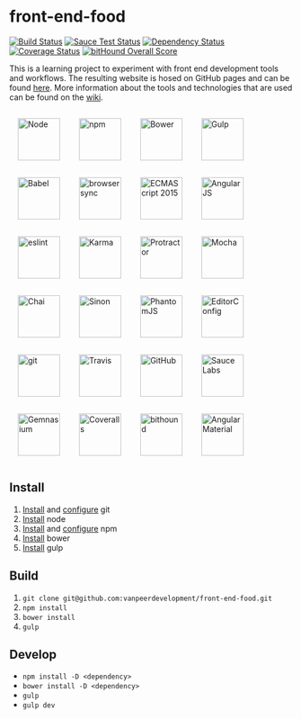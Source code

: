 # front-end-food
[![Build Status](https://travis-ci.org/vanpeerdevelopment/front-end-food.svg)](https://travis-ci.org/vanpeerdevelopment/front-end-food) [![Sauce Test Status](https://saucelabs.com/buildstatus/vanpeerdevelopment)](https://saucelabs.com/u/vanpeerdevelopment) [![Dependency Status](https://gemnasium.com/vanpeerdevelopment/front-end-food.svg)](https://gemnasium.com/vanpeerdevelopment/front-end-food) [![Coverage Status](https://coveralls.io/repos/vanpeerdevelopment/front-end-food/badge.svg?branch=master)](https://coveralls.io/github/vanpeerdevelopment/front-end-food?branch=master) [![bitHound Overall Score](https://www.bithound.io/github/vanpeerdevelopment/front-end-food/badges/score.svg)](https://www.bithound.io/github/vanpeerdevelopment/front-end-food)

This is a learning project to experiment with front end development tools and workflows. The resulting website is hosed on GitHub pages and can be found [here](http://food.vanpeerdevelopment.be). More information about the tools and technologies that are used can be found on the [wiki](https://github.com/vanpeerdevelopment/front-end-food/wiki).

[<img alt="Node" src="http://svgporn.com/logos/nodejs.svg" align="middle" width="75px" height="75px" hspace="15" vspace="15">](https://nodejs.org) [<img alt="npm" src="http://svgporn.com/logos/npm.svg" align="middle" width="75px" height="75px" hspace="15" vspace="15">](https://www.npmjs.com/) [<img alt="Bower" src="http://svgporn.com/logos/bower.svg" align="middle" width="75px" height="75px" hspace="15" vspace="15">](http://bower.io/) [<img alt="Gulp" src="http://svgporn.com/logos/gulp.svg" align="middle" width="75px" height="75px" hspace="15" vspace="15">](http://gulpjs.com/) [<img alt="Babel" src="http://svgporn.com/logos/babel.svg" align="middle" width="75px" height="75px" hspace="15" vspace="15">](https://babeljs.io/) [<img alt="browsersync" src="http://svgporn.com/logos/browsersync.svg" align="middle" width="75px" height="75px" hspace="15" vspace="15">](https://www.browsersync.io/) [<img alt="ECMAScript 2015" src="http://svgporn.com/logos/javascript.svg" align="middle" width="75px" height="75px" hspace="15" vspace="15">](https://developer.mozilla.org/en-US/docs/Web/JavaScript) [<img alt="AngularJS" src="http://svgporn.com/logos/angular-icon.svg" align="middle" width="75px" height="75px" hspace="15" vspace="15">](https://angularjs.org/) [<img alt="eslint" src="http://svgporn.com/logos/eslint.svg" align="middle" width="75px" height="75px" hspace="15" vspace="15">](http://eslint.org/) [<img alt="Karma" src="http://svgporn.com/logos/karma.svg" align="middle" width="75px" height="75px" hspace="15" vspace="15">](http://karma-runner.github.io/) [<img alt="Protractor" src="https://raw.githubusercontent.com/ramonvictor/protractor/master/assets/protractor-logo.png" align="middle" width="75px" height="75px" hspace="15" vspace="15">](http://www.protractortest.org/) [<img alt="Mocha" src="http://svgporn.com/logos/mocha.svg" align="middle" width="75px" height="75px" hspace="15" vspace="15">](http://mochajs.org/) [<img alt="Chai" src="http://svgporn.com/logos/chai.svg" align="middle" width="75px" height="75px" hspace="15" vspace="15">](http://chaijs.com/) [<img alt="Sinon" src="https://senchamarket-images-production.s3.amazonaws.com/uploads/screenshot/file/465/big_sinon_logo.png" align="middle" width="75px" height="75px" hspace="15" vspace="15">](http://sinonjs.org/) [<img alt="PhantomJS" src="https://logo.clearbit.com/phantomjs.org" align="middle" width="75px" height="75px" hspace="15" vspace="15">](http://phantomjs.org/) [<img alt="EditorConfig" src="https://logo.clearbit.com/editorconfig.org" align="middle" width="75px" height="75px" hspace="15" vspace="15">](http://editorconfig.org/) [<img alt="git" src="http://svgporn.com/logos/git.svg" align="middle" width="75px" height="75px" hspace="15" vspace="15">](https://git-scm.com/) [<img alt="Travis" src="http://svgporn.com/logos/travis-ci.svg" align="middle" width="75px" height="75px" hspace="15" vspace="15">](https://travis-ci.org/) [<img alt="GitHub" src="http://svgporn.com/logos/github-icon.svg" align="middle" width="75px" height="75px" hspace="15" vspace="15">](https://github.com/) [<img alt="Sauce Labs" src="http://svgporn.com/logos/saucelabs.svg" align="middle" width="75px" height="75px" hspace="15" vspace="15">](https://saucelabs.com/) [<img alt="Gemnasium" src="https://logo.clearbit.com/gemnasium.com" align="middle" width="75px" height="75px" hspace="15" vspace="15">](https://gemnasium.com/) [<img alt="Coveralls" src="http://svgporn.com/logos/coveralls.svg" align="middle" width="75px" height="75px" hspace="15" vspace="15">](https://coveralls.io/) [<img alt="bithound" src="https://logo.clearbit.com/bithound.io" align="middle" width="75px" height="75px" hspace="15" vspace="15">](https://www.bithound.io/) [<img alt="Angular Material" src="https://material-design.storage.googleapis.com/publish/material_v_4/material_ext_publish/0Bx4BSt6jniD7VG9DQVluOFJ4Tnc/materialdesign_principles_metaphor.png" align="middle" width="75px" height="75px" hspace="15" vspace="15">](https://material.angularjs.org/)


## Install
1. [Install](https://github.com/vanpeerdevelopment/front-end-food/wiki/Git#installation) and [configure](https://github.com/vanpeerdevelopment/front-end-food/wiki/Git#general-configuration) git
2. [Install](https://github.com/vanpeerdevelopment/front-end-food/wiki/Node.js#v500-and-onwards) node
3. [Install](https://github.com/vanpeerdevelopment/front-end-food/wiki/npm#install) and [configure](https://github.com/vanpeerdevelopment/front-end-food/wiki/npm#configure-default-directory) npm
4. [Install](https://github.com/vanpeerdevelopment/front-end-food/wiki/Bower#installation) bower
5. [Install](https://github.com/vanpeerdevelopment/front-end-food/wiki/gulp#installation) gulp

## Build
1. `git clone git@github.com:vanpeerdevelopment/front-end-food.git`
2. `npm install`
3. `bower install`
4. `gulp`

## Develop
* `npm install -D <dependency>`
* `bower install -D <dependency>`
* `gulp`
* `gulp dev`
